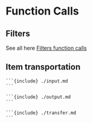 # Function Calls



## Filters 


See all here [Filters function calls](https://edayot.github.io/ItemIO/html/filters/function_calls.html)


## Item transportation


`````{dropdown} #itemio:calls/input
```{include} ./input.md
```

`````


`````{dropdown} #itemio:calls/output
```{include} ./output.md
```

`````

`````{dropdown} #itemio:calls/tranfer
```{include} ./transfer.md
```

`````
